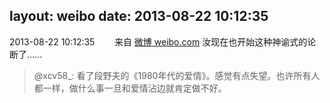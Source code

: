 layout: weibo
date: 2013-08-22 10:12:35
---
2013-08-22 10:12:35  &nbsp;&nbsp;&nbsp;&nbsp;&nbsp;&nbsp; 来自 <a href="http://weibo.com/" rel="nofollow">微博 weibo.com</a>
汝现在也开始这种神谕式的论断了……
>  @xcv58_: 看了段野夫的《1980年代的爱情》。感觉有点失望。也许所有人都一样，做什么事一旦和爱情沾边就肯定做不好。 ​​​

